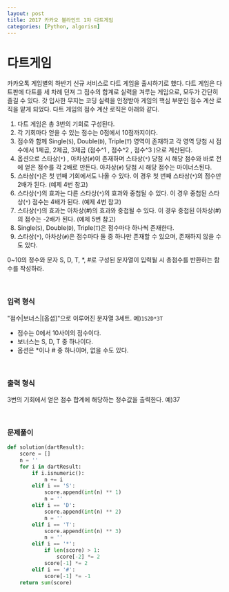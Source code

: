 ```yaml
---
layout: post
title: 2017 카카오 블라인드 1차 다트게임
categories: [Python, algorism]
---
```


# 다트게임

카카오톡 게임별의 하반기 신규 서비스로 다트 게임을 출시하기로 했다. 다트 게임은 다트판에 다트를 세 차례 던져 그 점수의 합계로 실력을 겨루는 게임으로, 모두가 간단히 즐길 수 있다.
갓 입사한 무지는 코딩 실력을 인정받아 게임의 핵심 부분인 점수 계산 로직을 맡게 되었다. 다트 게임의 점수 계산 로직은 아래와 같다.

1. 다트 게임은 총 3번의 기회로 구성된다.
2. 각 기회마다 얻을 수 있는 점수는 0점에서 10점까지이다.
3. 점수와 함께 Single(`S`), Double(`D`), Triple(`T`) 영역이 존재하고 각 영역 당첨 시 점수에서 1제곱, 2제곱, 3제곱 (점수^1 , 점수^2 , 점수^3 )으로 계산된다.
4. 옵션으로 스타상(`*`) , 아차상(`#`)이 존재하며 스타상(`*`) 당첨 시 해당 점수와 바로 전에 얻은 점수를 각 2배로 만든다. 아차상(`#`) 당첨 시 해당 점수는 마이너스된다.
5. 스타상(`*`)은 첫 번째 기회에서도 나올 수 있다. 이 경우 첫 번째 스타상(`*`)의 점수만 2배가 된다. (예제 4번 참고)
6. 스타상(`*`)의 효과는 다른 스타상(`*`)의 효과와 중첩될 수 있다. 이 경우 중첩된 스타상(`*`) 점수는 4배가 된다. (예제 4번 참고)
7. 스타상(`*`)의 효과는 아차상(#)의 효과와 중첩될 수 있다. 이 경우 중첩된 아차상(#)의 점수는 -2배가 된다. (예제 5번 참고)
8. Single(`S`), Double(`D`), Triple(`T`)은 점수마다 하나씩 존재한다.
9. 스타상(`*`), 아차상(`#`)은 점수마다 둘 중 하나만 존재할 수 있으며, 존재하지 않을 수도 있다.

0~10의 정수와 문자 S, D, T, *, #로 구성된 문자열이 입력될 시 총점수를 반환하는 함수를 작성하라.

<br>

### 입력 형식

"점수|보너스|[옵셥]"으로 이루어진 문자열 3세트.
예)`1S2D*3T`

* 점수는 0에서 10사이의 점수이다.
* 보너스는 S, D, T 중 하나이다.
* 옵션은 *이나 # 중 하나이며, 없을 수도 있다.

<br>

### 출력 형식

3번의 기회에서 얻은 점수 합계에 해당하는 정수값을 출력한다.
예)37

<br>

### 문제풀이

```python
def solution(dartResult):
    score = []
    n = ''
    for i in dartResult:
        if i.isnumeric():
            n += i
        elif i == 'S':
            score.append(int(n) ** 1)
            n = ''
        elif i == 'D':
            score.append(int(n) ** 2)
            n = ''
        elif i == 'T':
            score.append(int(n) ** 3)
            n = ''
        elif i == '*':
            if len(score) > 1:
                score[-2] *= 2
            score[-1] *= 2
        elif i == '#':
            score[-1] *= -1
    return sum(score)
```